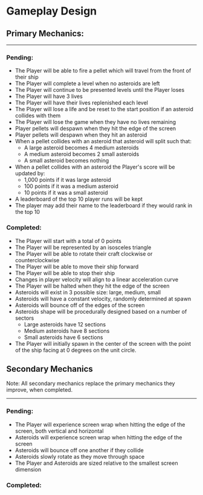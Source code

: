 # Gameplay Design

## Primary Mechanics:

---

### Pending:
- The Player will be able to fire a pellet which will travel from the front of their ship
- The Player will complete a level when no asteroids are left
- The Player will continue to be presented levels until the Player loses
- The Player will have 3 lives
- The Player will have their lives replenished each level
- The Player will lose a life and be reset to the start position if an asteroid collides with them
- The Player will lose the game when they have no lives remaining
- Player pellets will despawn when they hit the edge of the screen
- Player pellets will despawn when they hit an asteroid
- When a pellet collides with an asteroid that asteroid will split such that:
  - A large asteroid becomes 4 medium asteroids
  - A medium asteroid becomes 2 small asteroids
  - A small asteroid becomes nothing
- When a pellet collides with an asteroid the Player's score will be updated by:
  - 1,000 points if it was large asteroid
  - 100 points if it was a medium asteroid
  - 10 points if it was a small asteroid
- A leaderboard of the top 10 player runs will be kept
- The player may add their name to the leaderboard if they would rank in the top 10

### Completed:
- The Player will start with a total of 0 points
- The Player will be represented by an isosceles triangle
- The Player will be able to rotate their craft clockwise or counterclockwise
- The Player will be able to move their ship forward
- The Player will be able to stop their ship
- Changes in player velocity will align to a linear acceleration curve
- The Player will be halted when they hit the edge of the screen
- Asteroids will exist in 3 possible size: large, medium, small
- Asteroids will have a constant velocity, randomly determined at spawn
- Asteroids will bounce off of the edges of the screen
- Asteroids shape will be procedurally designed based on a number of sectors
  - Large asteroids have 12 sections 
  - Medium asteroids have 8 sections
  - Small asteroids have 6 sections
- The Player will initially spawn in the center of the screen with the point of the ship facing at 0 degrees on the unit circle.

## Secondary Mechanics

Note: All secondary mechanics replace the primary mechanics they improve, when completed.

---

### Pending:

- The Player will experience screen wrap when hitting the edge of the screen, both vertical and horizontal
- Asteroids will experience screen wrap when hitting the edge of the screen
- Asteroids will bounce off one another if they collide
- Asteroids slowly rotate as they move through space
- The Player and Asteroids are sized relative to the smallest screen dimension

### Completed: